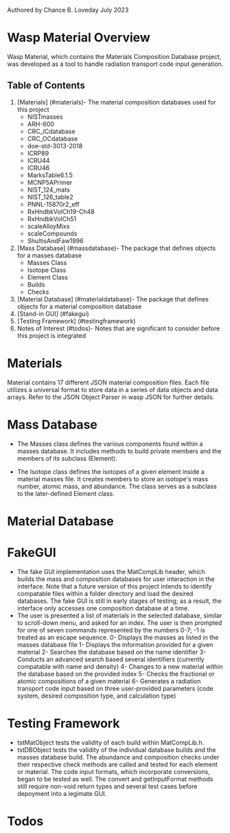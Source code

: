 Authored by Chance B. Loveday July 2023
# Wasp Material Overview

Wasp Material, which contains the Materials Composition Database project, was developed as a tool to handle radiation transport code input generation.

## Table of Contents
1. [Materials] (#materials)- The material composition databases used for this project
    * NISTmasses
    * ARH-600
    * CRC_ICdatabase
    * CRC_OCdatabase
    * doe-std-3013-2018
    * ICRP89
    * ICRU44
    * ICRU46
    * MarksTable6.1.5
    * MCNP5APrimer
    * NIST_124_mats
    * NIST_126_table2
    * PNNL-15870r2_eff
    * RxHndbkVolCh19-Ch48
    * RxHndbkVolCh51
    * scaleAlloyMixs
    * scaleCompounds
    * ShultisAndFaw1996
2. [Mass Database] (#massdatabase)- The package that defines objects for a masses database
    * Masses Class
    * Isotope Class
    * Element Class
    * Builds
    * Checks
3. [Material Database] (#materialdatabase)- The package that defines objects for a material composition database
4. [Stand-in GUI] (#fakegui)
5. [Testing Framework] (#testingframework)
6. Notes of Interest (#todos)- Notes that are significant to consider before this project is integrated

# Materials
Material contains 17 different JSON material composition files. Each file utilizes a universal format to store data in a series of data objects and data arrays. Refer to the JSON Object Parser in wasp JSON for further details.

# Mass Database
* The Masses class defines the various components found within a masses database. It includes methods to build private members and the members of its subclass (Element).

* The Isotope class defines the isotopes of a given element inside a material masses file. It creates members to store an isotope's mass number, atomic mass, and abundance. The class serves as a subclass to the later-defined Element class.

# Material Database

# FakeGUI
* The fake GUI implementation uses the MatCompLib header, which builds the mass and composition databases for user interaction in the interface. Note that a future version of this project intends to identify compatable files within a folder directory and load the desired databases. The fake GUI is still in early stages of testing; as a result, the interface only accesses one composition database at a time.
* The user is presented a list of materials in the selected database, similar to scroll-down menu, and asked for an index. The user is then prompted for one of seven commands represented by the numbers 0-7; -1 is treated as an escape sequence.
0- Displays the masses as listed in the masses database file
1- Displays the information provided for a given material
2- Searches the database based on the name identifier
3- Conducts an advanced search based several identifiers (currently compatable with name and density)
4- Changes to a new material within the database based on the provided index
5- Checks the fractional or atomic compositions of a given material
6- Generates a radiation transport code input based on three user-provided parameters (code system, desired composition type, and calculation type)

# Testing Framework
* tstMatObject tests the validity of each build within MatCompLib.h.
* tstDBObject tests the validity of the individual database builds and the masses database build. The abundance and composition checks under their respective check methods are called and tested for each element or material. The code input formats, which incorporate conversions, began to be tested as well. The convert and getInputFormat methods still require non-void return types and several test cases before depoyment into a legimate GUI.

# Todos
